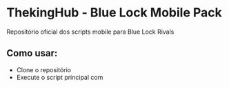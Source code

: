 # ThekingHub - Blue Lock Mobile Pack
Repositório oficial dos scripts mobile para Blue Lock Rivals
## Como usar:
- Clone o repositório
- Execute o script principal com 
